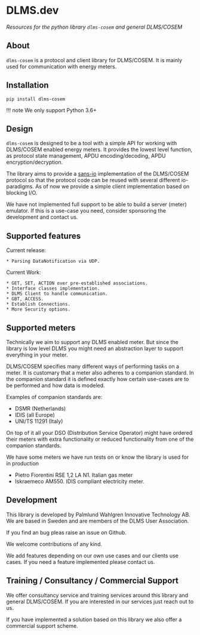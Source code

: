 # DLMS.dev 
*Resources for the python library `dlms-cosem` and general DLMS/COSEM*


## About

`dlms-cosem` is a protocol and client library for DLMS/COSEM. It is mainly used for 
communication with energy meters.

## Installation

```
pip install dlms-cosem
```

!!! note
    We only support Python 3.6+
    

## Design

`dlms-cosem` is designed to be a tool with a simple API for working with DLMS/COSEM 
enabled energy meters. It provides the lowest level function, as protocol state 
management, APDU encoding/decoding, APDU encryption/decryption.

The library aims to provide a [sans-io](https://sans-io.readthedocs.io/) implementation 
of the DLMS/COSEM protocol so that the protocol code can be reused with several 
different io-paradigms. As of now we provide a simple client implementation based on 
blocking I/O.

We have not implemented full support to be able to build a server (meter) emulator. If 
this is a use-case you need, consider sponsoring the development and contact us.    

## Supported features

Current release:

    * Parsing DataNotification via UDP.

Current Work:

    * GET, SET, ACTION over pre-established associations.
    * Interface classes implementation.
    * DLMS Client to handle communication.
    * GBT, ACCESS.
    * Establish Connections.
    * More Security options.
    
## Supported meters

Technically we aim to support any DLMS enabled meter. But since the library is low 
level DLMS you might need an abstraction layer to support everything in your meter.

DLMS/COSEM specifies many different ways of performing tasks on a meter. It is 
customary that a meter also adheres to a companion standard. In the companion standard 
it is defined exactly how certain use-cases are to be performed and how data is modeled.

Examples of companion standards are:
* DSMR (Netherlands)
* IDIS (all Europe)
* UNI/TS 11291 (Italy)

On top of it all your DSO (Distribution Service Operator) might have ordered their 
meters with extra functionality or reduced functionality from one of the companion 
standards.

We have some meters we have run tests on or know the library is used for in production

* Pietro Fiorentini RSE 1,2 LA N1. Italian gas meter
* Iskraemeco AM550. IDIS compliant electricity meter.

## Development

This library is developed by Palmlund Wahlgren Innovative Technology AB. We are
based in Sweden and are members of the DLMS User Association.

If you find an bug pleas raise an issue on Github.

We welcome contributions of any kind.

We add features depending on our own use cases and our clients use cases. If you 
need a feature implemented please contact us.

## Training / Consultancy / Commercial Support

We offer consultancy service and training services around this library and general DLMS/COSEM. 
If you are interested in our services just reach out to us. 

If you have implemented a solution based on this library we also offer a commercial 
support scheme.
